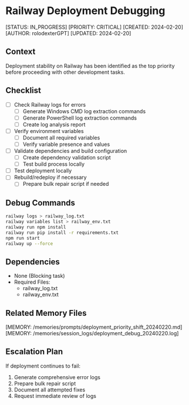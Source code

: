 # Railway Deployment Debugging

[STATUS: IN_PROGRESS]
[PRIORITY: CRITICAL]
[CREATED: 2024-02-20]
[AUTHOR: rolodexterGPT]
[UPDATED: 2024-02-20]

## Context

Deployment stability on Railway has been identified as the top priority before proceeding with other development tasks.

## Checklist

- [ ] Check Railway logs for errors
  - [ ] Generate Windows CMD log extraction commands
  - [ ] Generate PowerShell log extraction commands
  - [ ] Create log analysis report
- [ ] Verify environment variables
  - [ ] Document all required variables
  - [ ] Verify variable presence and values
- [ ] Validate dependencies and build configuration
  - [ ] Create dependency validation script
  - [ ] Test build process locally
- [ ] Test deployment locally
- [ ] Rebuild/redeploy if necessary
  - [ ] Prepare bulk repair script if needed

## Debug Commands

```sh
railway logs > railway_log.txt
railway variables list > railway_env.txt
railway run npm install
railway run pip install -r requirements.txt
npm run start
railway up --force
```

## Dependencies

- None (Blocking task)
- Required Files:
  - railway_log.txt
  - railway_env.txt

## Related Memory Files

[MEMORY: /memories/prompts/deployment_priority_shift_20240220.md]
[MEMORY: /memories/session_logs/deployment_debug_20240220.log]

## Escalation Plan

If deployment continues to fail:

1. Generate comprehensive error logs
2. Prepare bulk repair script
3. Document all attempted fixes
4. Request immediate review of logs
